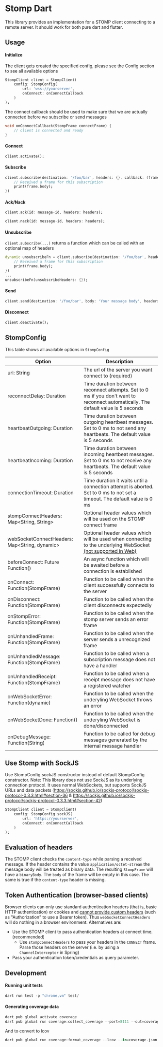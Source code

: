 # Stomp Dart
This library provides an implementation for a STOMP client connecting to a remote server.
It should work for both pure dart and flutter.

## Usage

#### Initialize
The client gets created the specified config,
please see the Config section to see all available options
```dart
StompClient client = StompClient(
    config: StompConfig(
        url: 'wss://yourserver',
        onConnect: onConnectCallback
    )
);
```
The connect callback should be used to make sure that we are actually connected before we subscribe or send messages
```dart
void onConnectCallback(StompFrame connectFrame) {
    // client is connected and ready
}
```

#### Connect
```dart
client.activate();
```

#### Subscribe
```dart
client.subscribe(destination: '/foo/bar', headers: {}, callback: (frame) {
    // Received a frame for this subscription
    print(frame.body);
})
```

#### Ack/Nack
```dart
client.ack(id: message-id, headers: headers);

client.nack(id: message-id, headers: headers);
```

#### Unsubscribe
`client.subscribe(...)` returns a function which can be called with an optional map of headers
```dart
dynamic unsubscribeFn = client.subscribe(destination: '/foo/bar', headers: {}, callback: (frame) {
    // Received a frame for this subscription
    print(frame.body);
})
...
unsubscribeFn(unsubscribeHeaders: {});
```

#### Send
```dart
client.send(destination: '/foo/bar', body: 'Your message body', headers: {});
```

#### Disconnect
```dart
client.deactivate();
```

## StompConfig
This table shows all available options in `StompConfig`


| Option                                       | Description                                                                                                                        |
|----------------------------------------------|------------------------------------------------------------------------------------------------------------------------------------|
| url: String                                  | The url of the server you want connect to (required)                                                                               |
| reconnectDelay: Duration                     | Time duration between reconnect attempts. Set to 0 ms if you don't want to reconnect automatically. The default value is 5 seconds |
| heartbeatOutgoing: Duration                  | Time duration between outgoing heartbeat messages. Set to 0 ms to not send any heartbeats. The default value is 5 seconds          |
| heartbeatIncoming: Duration                  | Time duration between incoming heartbeat messages. Set to 0 ms to not receive any heartbeats. The default value is 5 seconds       |
| connectionTimeout: Duration                  | Time duration it waits until a connection attempt is aborted. Set to 0 ms to not set a timeout. The default value is 0 ms          |
| stompConnectHeaders: Map<String, String>     | Optional header values which will be used on the STOMP connect frame                                                               |
| webSocketConnectHeaders: Map<String, dynamic>| Optional header values which will be used when connecting to the underlying WebSocket [(not supported in Web)](#token-authentication-browser-based-clients)                       |
| beforeConnect: Future<void> Function()       | An async function which will be awaited before a connection is established                                                         |
| onConnect: Function(StompFrame)              | Function to be called when the client successfully connects to the server                                                          |
| onDisconnect: Function(StompFrame)           | Function to be called when the client disconnects expectedly                                                                       |
| onStompError: Function(StompFrame)           | Function to be called when the stomp server sends an error frame                                                                   |
| onUnhandledFrame: Function(StompFrame)       | Function to be called when the server sends a unrecognized frame                                                                   |
| onUnhandledMessage: Function(StompFrame)     | Function to be called when a subscription message does not have a handler                                                          |
| onUnhandledReceipt: Function(StompFrame)     | Function to be called when a receipt message does not have a registered watcher                                                    |
| onWebSocketError: Function(dynamic)          | Function to be called when the underyling WebSocket throws an error                                                                |
| onWebSocketDone: Function()                  | Function to be called when the underyling WebSocket is done/disconnected                                                           |
| onDebugMessage: Function(String)             | Function to be called for debug messages generated by the internal message handler                                                 |


## Use Stomp with SockJS
Use StompConfig.sockJS constructor instead of default StompConfig constructor.
Note: This library does not use SockJS as its underlying connection protocol.
It uses normal WebSockets, but supports SockJS URLs and data packets (https://sockjs.github.io/sockjs-protocol/sockjs-protocol-0.3.3.html#section-36 & https://sockjs.github.io/sockjs-protocol/sockjs-protocol-0.3.3.html#section-42)

```dart
StompClient client = StompClient(
    config: StompConfig.sockJS(
        url: 'https://yourserver',
        onConnect: onConnectCallback
    )
);
```

## Evaluation of headers

The STOMP client checks the `content-type` while parsing a received message. If the
header contains the value `application/octet-stream` the message body will be treated
as binary data. The resulting `StompFrame` will have a `binaryBody`. The `body` of the
frame will be empty in this case. The same is true if the `content-type` header is
missing.

## Token Authentication (browser-based clients)

Browser clients can only use standard authentication headers (that is, basic HTTP authentication) or cookies and [cannot provide custom headers](https://github.com/whatwg/websockets/issues/16#issuecomment-332065542) (such as "Authorization" to use a Bearer token). Thus `webSocketConnectHeaders` will do nothing in a browser environment.
Alternatives are:
- Use the STOMP client to pass authentication headers at connect time. (recommended)
    - Use `stompConnectHeaders` to pass your headers in the `CONNECT` frame. Parse those headers on the server (i.e. by using a `ChannelInterceptor` in Spring)
- Pass your authentication token/credentials as query parameter.

## Development

#### Running unit tests
```dart
dart run test -p "chrome,vm" test/
```

#### Generating coverage data
```dart
dart pub global activate coverage
dart pub global run coverage:collect_coverage --port=8111 --out=coverage.json --wait-paused --resume-isolates & dart --disable-service-auth-codes --enable-vm-service=8111 --pause-isolates-on-exit test/test_all.dart
```
And to convert to lcov
```dart
dart pub global run coverage:format_coverage --lcov --in=coverage.json --out=lcov.info --packages=.packages --report-on=lib
```
